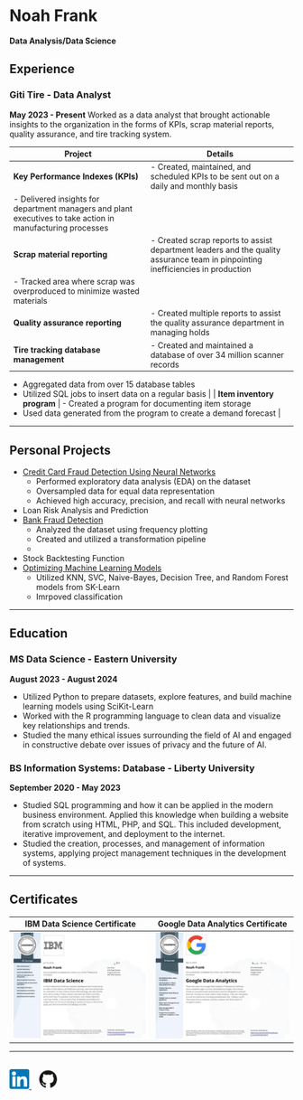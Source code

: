 # Noah Frank
<b>Data Analysis/Data Science</b>

## Experience

### Giti Tire - Data Analyst
<b>May 2023 - Present</b>
Worked as a data analyst that brought actionable insights to the organization in the forms of KPIs, scrap material reports, quality assurance, and tire tracking system. 

| Project                        | Details |
| ------------------------------ | ------- |
| **Key Performance Indexes (KPIs)** | - Created, maintained, and scheduled KPIs to be sent out on a daily and monthly basis  
- Delivered insights for department managers and plant executives to take action in manufacturing processes |
| **Scrap material reporting**      | - Created scrap reports to assist department leaders and the quality assurance team in pinpointing inefficiencies in production  
- Tracked area where scrap was overproduced to minimize wasted materials |
| **Quality assurance reporting**  | - Created multiple reports to assist the quality assurance department in managing holds |
| **Tire tracking database management** | - Created and maintained a database of over 34 million scanner records  
- Aggregated data from over 15 database tables  
- Utilized SQL jobs to insert data on a regular basis |
| **Item inventory program**       | - Created a program for documenting item storage  
- Used data generated from the program to create a demand forecast |

---
## Personal Projects

* [Credit Card Fraud Detection Using Neural Networks](https://github.com/noah-frank/noah-frank.github.io/blob/main/Notebooks/credit_card_fraud_detection.ipynb)
  * Performed exploratory data analysis (EDA) on the dataset
  * Oversampled data for equal data representation
  * Achieved high accuracy, precision, and recall with neural networks
* Loan Risk Analysis and Prediction
* [Bank Fraud Detection](https://github.com/noah-frank/portfolio/blob/main/Notebooks/Bank_Fraud_Detection.ipynb)
  * Analyzed the dataset using frequency plotting
  * Created and utilized a transformation pipeline
  * 
* Stock Backtesting Function
* [Optimizing Machine Learning Models](https://github.com/noah-frank/portfolio/blob/main/Notebooks/Optimizing_ML_Models.ipynb)
  * Utilized KNN, SVC, Naive-Bayes, Decision Tree, and Random Forest models from SK-Learn
  * Imrpoved classification

---
## Education 

### MS Data Science - Eastern University
<b>August 2023 - August 2024</b>
* Utilized Python to prepare datasets, explore features, and build machine learning models using SciKit-Learn
* Worked with the R programming language to clean data and visualize key relationships and trends. 
* Studied the many ethical issues surrounding the field of AI and engaged  in constructive debate over issues of privacy and the future of AI. 


### BS Information Systems: Database - Liberty University
<b>September 2020 - May 2023</b>
* Studied SQL programming and how it can be applied in the modern business environment. Applied this knowledge when building a website from scratch using HTML, PHP, and SQL. This included development, iterative improvement, and deployment to the internet. 
* Studied the creation, processes, and management of information systems, applying project management techniques in the development of systems. 



---
## Certificates 

| IBM Data Science Certificate |  Google Data Analytics Certificate |
| ---------------------------- | ---------------------------------- |
| <a href="https://www.coursera.org/account/accomplishments/professional-cert/2SQYANZQMUW7" target="_blank"><img src="Assets/IBM_DATA_SCIENCE_CERT.jpeg" width="500"></a> | <a href="https://www.coursera.org/account/accomplishments/specialization/PUKHA6RTDHYS" target="_blank"><img src="Assets/GOOGLE_DATA_ANALYTICS_CERT.jpeg" width="500"></a> | 

---

<br>
<a href="https://www.linkedin.com/in/noah-frank-032b68230"  target="_blank">
  <img src="Assets/Linkedin Image.png" width="35">
</a> &nbsp;&nbsp;
<a href="https://github.com/noah-frank"  target="_blank">
  <img src="Assets/GithubLogo.png" width="35">
</a>
